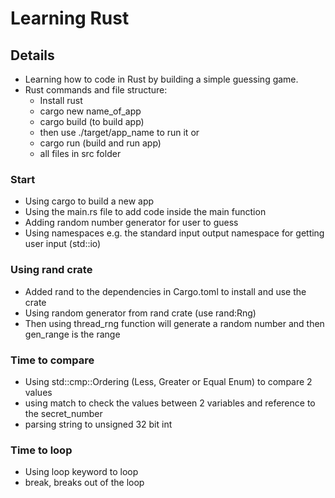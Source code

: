 # Learning Rust

## Details

- Learning how to code in Rust by building a simple guessing game. 
- Rust commands and file structure:
    - Install rust
    - cargo new name_of_app
    - cargo build (to build app)
    - then use ./target/app_name to run it or
    - cargo run (build and run app)
    - all files in src folder

### Start

- Using cargo to build a new app
- Using the main.rs file to add code inside the main function
- Adding random number generator for user to guess
- Using namespaces e.g. the standard input output namespace for getting user input (std::io)

### Using rand crate

- Added rand to the dependencies in Cargo.toml to install and use the crate
- Using random generator from rand crate (use rand:Rng)
- Then using thread_rng function will generate a random number and then gen_range is the range

### Time to compare

- Using std::cmp::Ordering (Less, Greater or Equal Enum) to compare 2 values
- using match to check the values between 2 variables and reference to the secret_number
- parsing string to unsigned 32 bit int

### Time to loop

- Using loop keyword to loop
- break, breaks out of the loop